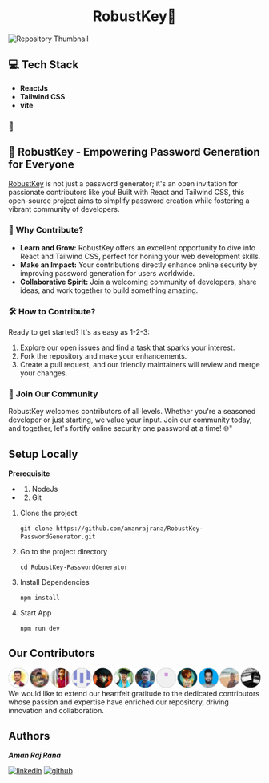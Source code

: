 <h1 align="center">RobustKey🚀</h1>

![Repository Thumbnail](./images/cover.png)

## 💻 Tech Stack
- **ReactJs**
- **Tailwind CSS**
- **vite**

### 📖

## 🔐 **RobustKey** - Empowering Password Generation for Everyone

[RobustKey](https://amanrajrana.github.io/RobustKey-PasswordGenerator) is not just a password generator; it's an open invitation for passionate contributors like you! Built with React and Tailwind CSS, this open-source project aims to simplify password creation while fostering a vibrant community of developers.


### 🚀 **Why Contribute?**

- **Learn and Grow:** RobustKey offers an excellent opportunity to dive into React and Tailwind CSS, perfect for honing your web development skills.
- **Make an Impact:** Your contributions directly enhance online security by improving password generation for users worldwide.
- **Collaborative Spirit:** Join a welcoming community of developers, share ideas, and work together to build something amazing.

### 🛠️ **How to Contribute?**

Ready to get started? It's as easy as 1-2-3:

1. Explore our open issues and find a task that sparks your interest.
2. Fork the repository and make your enhancements.
3. Create a pull request, and our friendly maintainers will review and merge your changes.

### 🤝 **Join Our Community**

RobustKey welcomes contributors of all levels. Whether you're a seasoned developer or just starting, we value your input. Join our community today, and together, let's fortify online security one password at a time! 🌐"


## Setup Locally
**Prerequisite**
- 1. NodeJs
- 2. Git

1. Clone the project

    ```
    git clone https://github.com/amanrajrana/RobustKey-PasswordGenerator.git
    ```

2. Go to the project directory
    ```
    cd RobustKey-PasswordGenerator
    ```

3. Install Dependencies
    ```
    npm install
    ```

4. Start App
    ```
    npm run dev
    ```
## Our Contributors 
![Our Contributors](./images/contributors.svg)
We would like to extend our heartfelt gratitude to the dedicated contributors whose passion and expertise have enriched our repository, driving innovation and collaboration.

## Authors
**_Aman Raj Rana_**

[![linkedin](https://img.shields.io/badge/linkedin-0A66C2?style=for-the-badge&logo=linkedin&logoColor=white)](https://www.linkedin.com/in/amanrajrana)
[![github](https://img.shields.io/badge/github-000000?style=for-the-badge&logo=github&logoColor=white)](https://github.com/amanrajrana)
